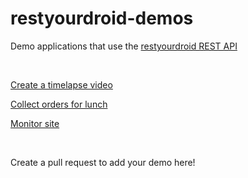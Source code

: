 # restyourdroid-demos
Demo applications that use the [restyourdroid REST API](http://restyourdroid.com) 

&nbsp;

[Create a timelapse video](https://github.com/koendeschacht/restyourdroid-demos/blob/master/create_timelapse_video.sh)

[Collect orders for lunch](https://github.com/koendeschacht/restyourdroid-demos/blob/master/lunch_order.py)

[Monitor site](https://github.com/koendeschacht/restyourdroid-demos/blob/master/site_monitor.py)

&nbsp;

Create a pull request to add your demo here!
